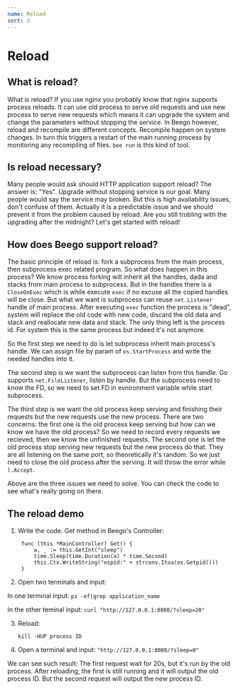 ```yaml
---
name: Reload
sort: 3
---
```


# Reload

## What is reload?

What is reload? If you use nginx you probably know that nginx supports process reloads. It can use old process to serve old requests and use new process to serve new requests which means it can upgrade the system and change the parameters without stopping the service. In Beego however, reload and recompile are different concepts. Recompile happen on system changes. In turn this triggers a restart of the main running process by monitoring any recompiling of files. `bee run` is this kind of tool.

## Is reload necessary?

Many people would ask should HTTP application support reload? The answer is: "Yes". Upgrade without stopping service is our goal. Many people would say the service may broken. But this is high availability issues, don't confuse of them. Actually it is a predictable issue and we should prevent it from the problem caused by reload. Are you still trobling with the upgrading after the midnight?
Let's get started with reload!

## How does Beego support reload?

The basic principle of reload is: fork a subprocess from the main process, then subprocess exec related program. So what does happen in this process? We know process forking will inherit all the handles, dada and stacks from main process to subprocess. But in the handles there is a `CloseOnExec` which is while execute `exec` if no excuse all the copied handles will be close. But what we want is subprocess can reuse `net.Listener` handle of main process. After executing `exec` function the process is "dead", system will replace the old code with new code, discard the old data and stack and reallocate new data and stack. The only thing left is the process id. For system this is the same process but indeed it's not anymore.

So the first step we need to do is let subprocess inherit main process's handle. We can assign file by param of `os.StartProcess` and write the needed handles into it.

The second step is we want the subprocess can listen from this handle. Go supports `net.FileListener`, listen by handle. But the subprocess need to know the FD, so we need to set FD in evnironment variable while start subprocess.

The third step is we want the old process keep serving and finishing their requests but the new requests use the new process. There are two concerns: the first one is the old process keep serving but how can we know we have the old process? So we need to record every requests we recieved, then we know the unfinished requests. The second one is let the old process stop serving new requests but the new process do that. They are all listening on the same port, so theoretically it's random. So we just need to close the old process after the serving. It will throw the error while `l.Accept`.

Above are the three issues we need to solve. You can check the code to see what's really going on there.

## The reload demo

1. Write the code. Get method in Beego's Controller:

		func (this *MainController) Get() {
			a, _ := this.GetInt("sleep")
			time.Sleep(time.Duration(a) * time.Second)
			this.Ctx.WriteString("ospid:" + strconv.Itoa(os.Getpid()))
		}

2. Open two terminals and input:

  In one terminal input: `ps -ef|grep application_name`

  In the other teminal input: `curl "http://127.0.0.1:8080/?sleep=20"`

3. Reload:

	`kill -HUP process ID`

4. Open a terminal and input: `"http://127.0.0.1:8080/?sleep=0"`

We can see such result: The first request wait for 20s, but it's run by the old process. After reloading, the first is still running and it will output the old process ID. But the second request will output the new process ID.

